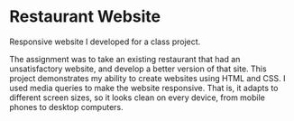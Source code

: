 # Restaurant Website
Responsive website I developed for a class project.

The assignment was to take an existing restaurant that had an unsatisfactory website, and develop a better version of that site.
This project demonstrates my ability to create websites using HTML and CSS.
I used media queries to make the website responsive.
That is, it adapts to different screen sizes, so it looks clean on every device, from mobile phones to desktop computers.
